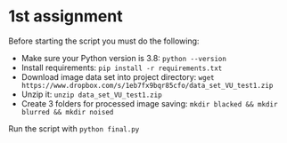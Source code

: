 # 1st assignment

Before starting the script you must do the following:

- Make sure your Python version is 3.8: `python --version`
- Install requirements: `pip install -r requirements.txt`
- Download image data set into project directory: `wget https://www.dropbox.com/s/1eb7fx9bqr85cfo/data_set_VU_test1.zip`
- Unzip it: `unzip data_set_VU_test1.zip`
- Create 3 folders for processed image saving: `mkdir blacked && mkdir blurred && mkdir noised`

Run the script with `python final.py`
